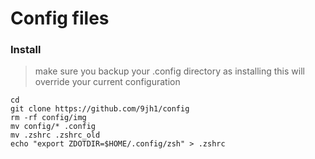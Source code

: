 # Config files
### Install
> make sure you backup your .config directory as installing this will override your current configuration
```
cd
git clone https://github.com/9jh1/config
rm -rf config/img
mv config/* .config
mv .zshrc .zshrc_old
echo "export ZDOTDIR=$HOME/.config/zsh" > .zshrc
```
